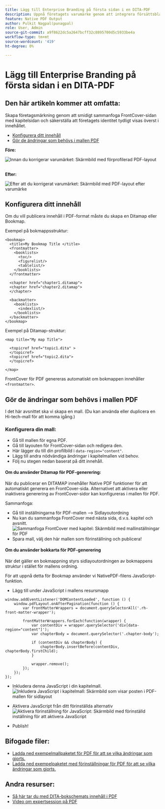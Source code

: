 ```yaml
---
title: Lägg till Enterprise Branding på första sidan i en DITA-PDF
description: Uppnå företagets varumärke genom att integrera försättsbladet och kapitelsidan och säkerställa att företagets identitet tydligt visas överst i innehållet.
feature: Native PDF Output
author: Pulkit Nagpal(punagpal)
role: User, Admin
source-git-commit: a9f8622dc5a2647bcff32c8895700d5c5933be4a
workflow-type: tm+mt
source-wordcount: '419'
ht-degree: 0%

---
```


# Lägg till Enterprise Branding på första sidan i en DITA-PDF

## Den här artikeln kommer att omfatta:

Skapa företagsmärkning genom att smidigt sammanfoga FrontCover-sidan med kapitelsidan och säkerställa att företagets identitet tydligt visas överst i innehållet.

- [Konfigurera ditt innehåll](#set-up-your-content)
- [Gör de ändringar som behövs i mallen PDF](#create-necessary-changes-in-pdf-template)

**Före:**

![Innan du korrigerar varumärket: Skärmbild med förprofilerad PDF-layout](../assets/publishing/branding-image1.png)
<br>
<br>

**Efter:**

![Efter att du korrigerat varumärket: Skärmbild med PDF-layout efter varumärke](../assets/publishing/branding-image2.png)

## Konfigurera ditt innehåll

Om du vill publicera innehåll i PDF-format måste du skapa en Ditamap eller Bookmap.

Exempel på bokmappsstruktur:

```
<bookmap>
  <title>My Bookmap Title </title>
  <frontmatter>
    <booklists>
      <toc/>
      <figurelist/>
      <tablelist/>
    </booklists>
  </frontmatter>

  <chapter href="chapter1.ditamap">
  <chapter href="chapter2.ditamap">
  </chapter>

  <backmatter>
    <booklists>
      <indexlist/>
    </booklists>
  </backmatter>
</bookmap>
```

Exempel på Ditamap-struktur:

```
<map title="My map Title">

  <topicref href="topic1.dita" >
  </topicref>
  <topicref href="topic2.dita">
  </topicref>
  
</map>
```

FrontCover för PDF genereras automatiskt om bokmappen innehåller `<frontmatter>`.


## Gör de ändringar som behövs i mallen PDF

I det här avsnittet ska vi skapa en mall. (Du kan använda eller duplicera en Hi-tech-mall för att komma igång.)

### Konfigurera din mall:

- Gå till mallen för egna PDF.
- Gå till layouten för FrontCover-sidan och redigera den.
- Här lägger du till din profilbild i `data-region="content"`.
- Lägg till andra nödvändiga ändringar i kapitelmallen vid behov.
- Följ nu stegen nedan baserat på ditt innehåll.


#### Om du använder Ditamap för PDF-generering:

När du publicerar en DITAMAP innehåller Native PDF funktioner för att automatiskt generera en FrontCover-sida. Alternativet att aktivera eller inaktivera generering av FrontCover-sidor kan konfigureras i mallen för PDF.

Sammanfoga:
- Gå till inställningarna för PDF-mallen —> Sidlayoutordning
- Nu kan du sammanfoga FrontCover med nästa sida, d.v.s. kapitel och avsnitt.
  ![Sammanfoga FrontCover med kapitel: Skärmbild med mallinställningar för PDF](../assets/publishing/branding-image3.png)
- Spara mall, välj den här mallen som förinställning och publicera!


#### Om du använder bokkarta för PDF-generering

När det gäller en bokmappning styrs sidlayoutordningen av bokmappens struktur i stället för mallens ordning.

För att uppnå detta för Bookmap använder vi NativePDF-filens JavaScript-funktion.

- Lägg till under JavaScript i mallens resursmapp

```
window.addEventListener('DOMContentLoaded', function () {
    window.pdfLayout.onAfterPagination(function () {
        var frontMatterWrappers = document.querySelectorAll('.rh-front-matter-wrapper');

        frontMatterWrappers.forEach(function(wrapper) {
            var contentDiv = wrapper.querySelector('div[data-region="content"]');
            var chapterBody = document.querySelector('.chapter-body');

            if (contentDiv && chapterBody) {
                chapterBody.insertBefore(contentDiv, chapterBody.firstChild);
            }

            wrapper.remove();
        });
    });
});
```

- Inkludera denna JavaScript i din kapitelmall.
  ![Inkludera JavaScript i kapitelmall: Skärmbild som visar posten i PDF-mallen för sidlayout](../assets/publishing/branding-image4.png)

- Aktivera JavaScript från ditt förinställda alternativ
  ![Aktivera förinställning för JavaScript: Skärmbild med förinställd inställning för att aktivera JavaScript](../assets/publishing/branding-image5.png)

- Publish!

## Bifogade filer:

- [Ladda ned exempelmallpaketet för PDF för att se vilka ändringar som gjorts.](../assets/publishing/NativePDF_DemoTemplate.zip)
- [Ladda ned exempelpaketet med förinställningar för PDF för att se vilka ändringar som gjorts.](../assets/publishing/Preset_Package.zip)


## Andra resurser:

- [Så här tar du med DITA-bokschemats innehåll i PDF](./how-to-include-bookmap-toc-in-pdf-publishing.md)
- [Video om expertsession på PDF](../../expert-sessions/native-pdf-publishing-eamples-part1-june2023.md)

